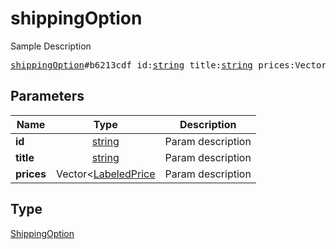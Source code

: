 # shippingOption

Sample Description

<pre>
<a href="../constructor/shippingOption.md">shippingOption</a>#b6213cdf id:<a href="../type/string.md">string</a> title:<a href="../type/string.md">string</a> prices:Vector&lt;<a href="../type/LabeledPrice.md">LabeledPrice</a>&gt; = <a href="../type/ShippingOption.md">ShippingOption</a>;
</pre>

## Parameters

| Name | Type | Description |
|------|:----:|-------------|
| **id** | [string](../type/string.md) | Param description |
| **title** | [string](../type/string.md) | Param description |
| **prices** | Vector<[LabeledPrice](../type/LabeledPrice.md) | Param description |

## Type

[ShippingOption](../type/ShippingOption.md)
